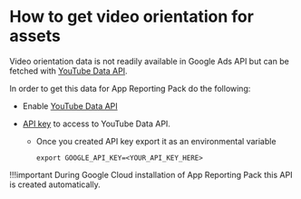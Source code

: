 # How to get video orientation for assets


Video orientation data is not readily available in Google Ads API but can be
fetched with [YouTube Data API](https://developers.google.com/youtube/v3/getting-started).

In order to get this data for App Reporting Pack do the following:

- Enable [YouTube Data API](https://console.cloud.google.com/apis/library/youtube.googleapis.com)
* [API key](https://support.google.com/googleapi/answer/6158862?hl=en) to access to YouTube Data API.
  - Once you created API key export it as an environmental variable

    ```
    export GOOGLE_API_KEY=<YOUR_API_KEY_HERE>
    ```
!!!important
    During Google Cloud installation of App Reporting Pack this API is created
    automatically.
